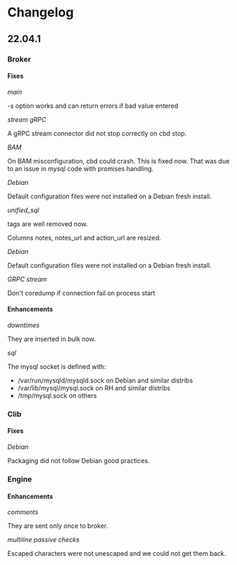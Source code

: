 # Changelog

## 22.04.1

### Broker

#### Fixes

*main*

-s option works and can return errors if bad value entered

*stream gRPC*

A gRPC stream connector did not stop correctly on cbd stop.

*BAM*

On BAM misconfiguration, cbd could crash. This is fixed now. That was due to
an issue in mysql code with promises handling.

*Debian*

Default configuration files were not installed on a Debian fresh install.

*unified_sql*

tags are well removed now.

Columns notes, notes\_url and action\_url are resized.

*Debian*

Default configuration files were not installed on a Debian fresh install.

*GRPC stream*

Don't coredump if connection fail on process start

#### Enhancements

*downtimes*

They are inserted in bulk now.

*sql*

The mysql socket is defined with:
* /var/run/mysqld/mysqld.sock on Debian and similar distribs
* /var/lib/mysql/mysql.sock on RH and similar distribs
* /tmp/mysql.sock on others

### Clib

#### Fixes

*Debian*

Packaging did not follow Debian good practices.

### Engine

#### Enhancements

*comments*

They are sent only once to broker.

*multiline passive checks*

Escaped characters were not unescaped and we could not get them back.

